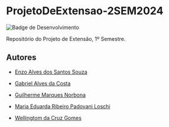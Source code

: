 # ProjetoDeExtensao-2SEM2024

![Badge de Desenvolvimento](http://img.shields.io/static/v1?label=STATUS&message=EM%20DESENVOLVIMENTO&color=1E90FF&style=for-the-badge)

Repositório do Projeto de Extensão, 1º Semestre.

## Autores

- [Enzo Alves dos Santos Souza]()

- [Gabriel Alves da Costa]()

- [Guilherme Marques Norbona](https://github.com/guinorbona)

- [Maria Eduarda Ribeiro Padovani Loschi]()

- [Wellingtom da Cruz Gomes](https://github.com/wellingtoncgomes)
